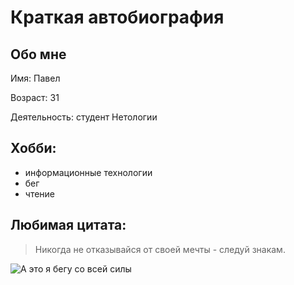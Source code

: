 # Краткая автобиография

## Обо мне

Имя: Павел

Возраст: 31

Деятельность: студент Нетологии

## Хобби:
- информационные технологии
- бег
- чтение

## Любимая цитата:

> Никогда не отказывайся от своей мечты - следуй знакам.

![А это я бегу со всей силы](https://disk.yandex.ru/i/hrJuDi-d_fmQqg)
